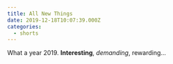 ```yaml
---
title: All New Things
date: 2019-12-18T10:07:39.000Z
categories:
  - shorts
---
```

What a year 2019. **Interesting**, *demanding*, rewarding...
